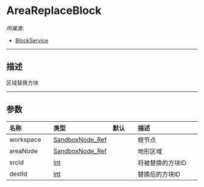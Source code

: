 # AreaReplaceBlock

*所属类*:
* [BlockService](/Api/Classes/Build/BlockService.md)
------------------------------------------------------------------------------------------
## 描述

区域替换方块

------------------------------------------------------------------------------------------
## 参数

|<div style="width:100px">名称</div>|<div style="width:100px">类型</div>|<div style="width:50px">默认</div>|<div style="width:350px">描述</div>|
|:---|:---|:---|:---|
|workspace|[SandboxNode_Ref](/Api/Enums/SandboxNode_Ref.md)||根节点|
|areaNode|[SandboxNode_Ref](/Api/Enums/SandboxNode_Ref.md)||地形区域|
|srcId|[int](/Api/DataType/Number.md)||将被替换的方块ID|
|destId|[int](/Api/DataType/Number.md)||替换后的方块ID|
